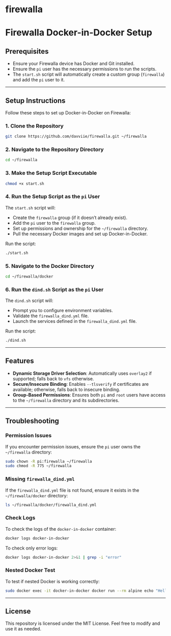# firewalla

# Firewalla Docker-in-Docker Setup

## Prerequisites
- Ensure your Firewalla device has Docker and Git installed.
- Ensure the `pi` user has the necessary permissions to run the scripts.
- The `start.sh` script will automatically create a custom group (`firewalla`) and add the `pi` user to it.

---

## Setup Instructions
Follow these steps to set up Docker-in-Docker on Firewalla:

### 1. Clone the Repository
```bash
git clone https://github.com/davviie/firewalla.git ~/firewalla
```

### 2. Navigate to the Repository Directory
```bash
cd ~/firewalla
```

### 3. Make the Setup Script Executable
```bash
chmod +x start.sh
```

### 4. Run the Setup Script as the `pi` User
The `start.sh` script will:
- Create the `firewalla` group (if it doesn’t already exist).
- Add the `pi` user to the `firewalla` group.
- Set up permissions and ownership for the `~/firewalla` directory.
- Pull the necessary Docker images and set up Docker-in-Docker.

Run the script:
```bash
./start.sh
```

### 5. Navigate to the Docker Directory
```bash
cd ~/firewalla/docker
```

### 6. Run the `dind.sh` Script as the `pi` User
The `dind.sh` script will:
- Prompt you to configure environment variables.
- Validate the `firewalla_dind.yml` file.
- Launch the services defined in the `firewalla_dind.yml` file.

Run the script:
```bash
./dind.sh
```

---

## Features
- **Dynamic Storage Driver Selection**:
  Automatically uses `overlay2` if supported; falls back to `vfs` otherwise.
- **Secure/Insecure Binding**:
  Enables `--tlsverify` if certificates are available; otherwise, falls back to insecure binding.
- **Group-Based Permissions**:
  Ensures both `pi` and `root` users have access to the `~/firewalla` directory and its subdirectories.

---

## Troubleshooting

### Permission Issues
If you encounter permission issues, ensure the `pi` user owns the `~/firewalla` directory:
```bash
sudo chown -R pi:firewalla ~/firewalla
sudo chmod -R 775 ~/firewalla
```

### Missing `firewalla_dind.yml`
If the `firewalla_dind.yml` file is not found, ensure it exists in the `~/firewalla/docker` directory:
```bash
ls ~/firewalla/docker/firewalla_dind.yml
```

### Check Logs
To check the logs of the `docker-in-docker` container:
```bash
docker logs docker-in-docker
```

To check only error logs:
```bash
docker logs docker-in-docker 2>&1 | grep -i "error"
```

### Nested Docker Test
To test if nested Docker is working correctly:
```bash
sudo docker exec -it docker-in-docker docker run --rm alpine echo "Hello from nested Docker!"
```

---

## License
This repository is licensed under the MIT License. Feel free to modify and use it as needed.